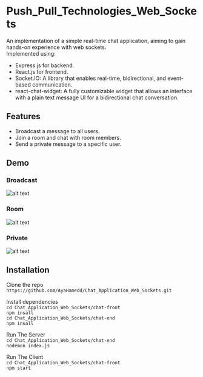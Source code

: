 # Push_Pull_Technologies_Web_Sockets

An implementation of a simple real-time chat application, aiming to gain hands-on experience with web sockets.
<br/>
Implemented using:
- Express.js for backend.
- React.js for frontend.
- Socket.IO: A library that enables real-time, bidirectional, and event-based communication.
- react-chat-widget: A fully customizable widget that allows an interface with a plain text message UI for a bidirectional chat conversation.

## Features
- Broadcast a message to all users.
- Join a room and chat with room members.
- Send a private message to a specific user.

## Demo 
### Broadcast
![alt text](https://github.com/AyaHamedd/Push_Pull_Technologies_Web_Sockets/blob/main/demo/broadcast.gif?raw=true)

### Room
![alt text](https://github.com/AyaHamedd/Push_Pull_Technologies_Web_Sockets/blob/main/demo/rooms.gif?raw=true)

### Private
![alt text](https://github.com/AyaHamedd/Push_Pull_Technologies_Web_Sockets/blob/main/demo/private.gif?raw=true)

## Installation
Clone the repo <br/>
```https://github.com/AyaHamedd/Chat_Application_Web_Sockets.git```

Install dependencies <br/>
```cd Chat_Application_Web_Sockets/chat-front```<br/>
```npm insall```<br/>
```cd Chat_Application_Web_Sockets/chat-end```<br/>
```npm insall```<br/>

Run The Server <br/>
```cd Chat_Application_Web_Sockets/chat-end```<br/>
```nodemon index.js```<br/>

Run The Client <br/>
```cd Chat_Application_Web_Sockets/chat-front```<br/>
```npm start```<br/>
